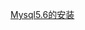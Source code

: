 [Mysql5.6的安装](https://github.com/sunxiaozhi/awesome/blob/master/mysql/mysql%E7%9A%84%E5%AE%89%E8%A3%85.md)

